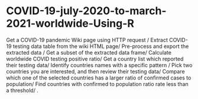 # COVID-19-july-2020-to-march-2021-worldwide-Using-R
Get a COVID-19 pandemic Wiki page using HTTP request /
Extract COVID-19 testing data table from the wiki HTML page/
Pre-process and export the extracted data /
Get a subset of the extracted data frame/
Calculate worldwide COVID testing positive ratio/
Get a country list which reported their testing data/
Identify countries names with a specific pattern / 
Pick two countries you are interested, and then review their testing data/ 
Compare which one of the selected countries has a larger ratio of confirmed cases to population/
Find countries with confirmed to population ratio rate less than a threshold/ .
